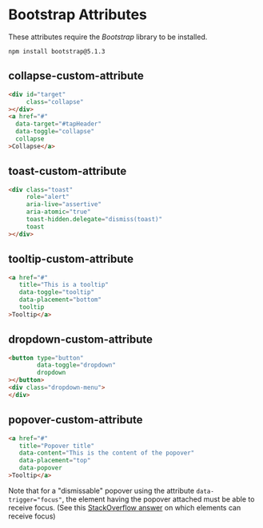 # Bootstrap Attributes

These attributes require the *Bootstrap* library to be installed.
```shell
npm install bootstrap@5.1.3
```

## collapse-custom-attribute

```html
<div id="target"
     class="collapse"
></div>
<a href="#"
  data-target="#tapHeader"
  data-toggle="collapse"
  collapse
>Collapse</a>
```

## toast-custom-attribute

```html
<div class="toast"
     role="alert"
     aria-live="assertive"
     aria-atomic="true"
     toast-hidden.delegate="dismiss(toast)"
     toast
></div>
```

## tooltip-custom-attribute

```html
<a href="#"
   title="This is a tooltip"
   data-toggle="tooltip"
   data-placement="bottom"
   tooltip
>Tooltip</a>
```

## dropdown-custom-attribute

```html
<button type="button"
        data-toggle="dropdown"
        dropdown
></button>
<div class="dropdown-menu">
</div>
```

## popover-custom-attribute

```html
<a href="#"
   title="Popover title"
   data-content="This is the content of the popover"
   data-placement="top"
   data-popover
>Tooltip</a>
```
Note that for a "dismissable" popover using the attribute `data-trigger="focus"`, the element having the popover attached must be able to receive focus. (See this [StackOverflow answer](https://stackoverflow.com/a/1600194) on which elements can receive focus)
